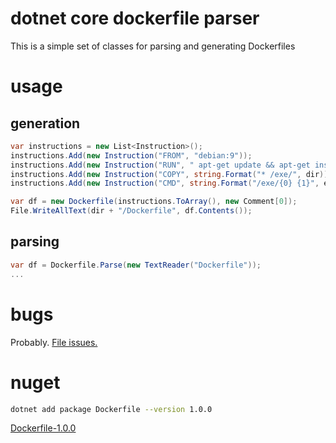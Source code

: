 # dotnet core dockerfile parser

This is a simple set of classes for parsing and generating Dockerfiles

# usage

## generation
```csharp
var instructions = new List<Instruction>();
instructions.Add(new Instruction("FROM", "debian:9"));
instructions.Add(new Instruction("RUN", " apt-get update && apt-get install libunwind8 libicu57"));
instructions.Add(new Instruction("COPY", string.Format("* /exe/", dir)));
instructions.Add(new Instruction("CMD", string.Format("/exe/{0} {1}", exe, getArgs(args))));

var df = new Dockerfile(instructions.ToArray(), new Comment[0]);
File.WriteAllText(dir + "/Dockerfile", df.Contents());
```

## parsing
```csharp
var df = Dockerfile.Parse(new TextReader("Dockerfile"));
...
```

# bugs
Probably. [File issues.](https://github.com/brendandburns/dotnet-dockerfile/issues)

# nuget
```sh
dotnet add package Dockerfile --version 1.0.0
```

[Dockerfile-1.0.0](https://www.nuget.org/packages/Dockerfile/1.0.0)


